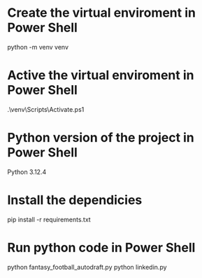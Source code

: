 # Create the virtual enviroment in Power Shell
python -m venv venv

# Active the virtual enviroment in Power Shell
.\venv\Scripts\Activate.ps1

# Python version of the project in Power Shell
Python 3.12.4

# Install the dependicies
pip install -r requirements.txt

# Run python code in Power Shell
python fantasy_football_autodraft.py
python linkedin.py